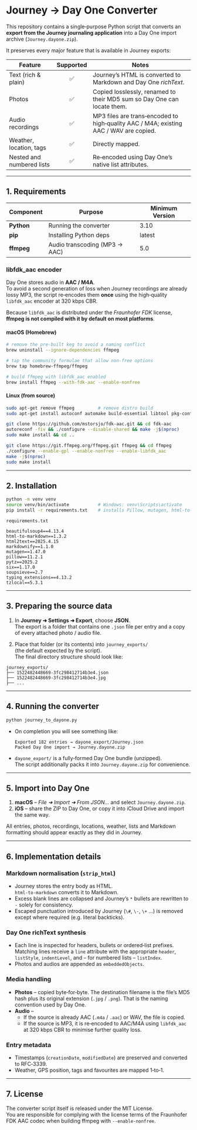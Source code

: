 # Journey → Day One Converter

This repository contains a single‑purpose Python script that converts an **export
from the Journey journaling application** into a Day One import archive
(`Journey.dayone.zip`).

It preserves every major feature that is available in Journey exports:

| Feature                       | Supported | Notes |
| ----------------------------- | :-------: | ----- |
| Text (rich & plain)           | ✅        | Journey’s HTML is converted to Markdown and Day One *richText*. |
| Photos                        | ✅        | Copied losslessly, renamed to their MD5 sum so Day One can locate them. |
| Audio recordings              | ✅        | MP3 files are trans‑encoded to high‑quality AAC / M4A; existing AAC / WAV are copied. |
| Weather, location, tags       | ✅        | Directly mapped. |
| Nested and numbered lists     | ✅        | Re‑encoded using Day One’s native list attributes. |

---

## 1.  Requirements

| Component | Purpose | Minimum Version |
| --------- | ------- | --------------- |
| **Python** | Running the converter | 3.10 |
| **pip** | Installing Python deps | latest |
| **ffmpeg** | Audio transcoding (MP3 → AAC) | 5.0 |

### libfdk\_aac encoder

Day One stores audio in **AAC / M4A**.  
To avoid a second generation of loss when Journey recordings are already lossy
MP3, the script re‑encodes them **once** using the high‑quality `libfdk_aac`
encoder at 320 kbps CBR.

Because `libfdk_aac` is distributed under the *Fraunhofer FDK* license,
**ffmpeg is not compiled with it by default on most platforms**.

#### macOS (Homebrew)

```bash
# remove the pre‑built keg to avoid a naming conflict
brew uninstall --ignore-dependencies ffmpeg

# tap the community formulae that allow non‑free options
brew tap homebrew-ffmpeg/ffmpeg

# build ffmpeg with libfdk_aac enabled
brew install ffmpeg --with-fdk-aac --enable-nonfree
```

#### Linux (from source)

```bash
sudo apt-get remove ffmpeg         # remove distro build
sudo apt-get install autoconf automake build-essential libtool pkg-config                          libmp3lame-dev libopus-dev libvorbis-dev

git clone https://github.com/mstorsjo/fdk-aac.git && cd fdk-aac
autoreconf -fiv && ./configure --disable-shared && make -j$(nproc)
sudo make install && cd ..

git clone https://git.ffmpeg.org/ffmpeg.git ffmpeg && cd ffmpeg
./configure --enable-gpl --enable-nonfree --enable-libfdk_aac             --enable-libmp3lame --enable-libopus
make -j$(nproc)
sudo make install
```

---

## 2.  Installation

```bash
python -m venv venv
source venv/bin/activate           # Windows: venv\Scripts\activate
pip install -r requirements.txt    # installs Pillow, mutagen, html-to-markdown
```

`requirements.txt`

```
beautifulsoup4==4.13.4
html-to-markdown==1.3.2
html2text==2025.4.15
markdownify==1.1.0
mutagen==1.47.0
pillow==11.2.1
pytz==2025.2
six==1.17.0
soupsieve==2.7
typing_extensions==4.13.2
tzlocal==5.3.1
```

---

## 3.  Preparing the source data

1. In **Journey ➜ Settings ➜ Export**, choose **JSON**.  
   The export is a folder that contains one `.json` file per entry and a copy
   of every attached photo / audio file.

2. Place that folder (or its contents) into `journey_exports/`  
   (the default expected by the script).  
   The final directory structure should look like:

```
journey_exports/
├── 1522482448669-3fc298412714b3e4.json
├── 1522482448669-3fc298412714b3e4.jpg
├── ...
```

---

## 4.  Running the converter

```bash
python journey_to_dayone.py
```

* On completion you will see something like:  

  ```
  Exported 182 entries → dayone_export/Journey.json
  Packed Day One import → Journey.dayone.zip
  ```

* `dayone_export/` is a fully‑formed Day One bundle (unzipped).  
  The script additionally packs it into `Journey.dayone.zip` for convenience.

---

## 5.  Import into Day One

1. **macOS** – *File ➜ Import ➜ From JSON…* and select `Journey.dayone.zip`.  
2. **iOS** – share the ZIP to Day One, or copy it into iCloud Drive and import
   the same way.

All entries, photos, recordings, locations, weather, lists and Markdown
formatting should appear exactly as they did in Journey.

---

## 6.  Implementation details

### Markdown normalisation (`strip_html`)
* Journey stores the entry body as HTML.  
  `html‑to‑markdown` converts it to Markdown.
* Excess blank lines are collapsed and Journey’s `*` bullets are rewritten to
  `-` solely for consistency.
* Escaped punctuation introduced by Journey (`\#`, `\-`, `\+` …) is removed
  except where required (e.g. literal backticks).

### Day One richText synthesis
* Each line is inspected for headers, bullets or ordered‑list prefixes.  
  Matching lines receive a `line` attribute with the appropriate `header`,
  `listStyle`, `indentLevel`, and – for numbered lists – `listIndex`.
* Photos and audios are appended as `embeddedObjects`.

### Media handling
* **Photos** – copied byte‑for‑byte.  The destination filename is the file’s
  MD5 hash plus its original extension (`.jpg` / `.png`).  That is the naming
  convention used by Day One.
* **Audio** –  
  * If the source is already AAC (`.m4a` / `.aac`) or WAV, the file is copied.  
  * If the source is MP3, it is re‑encoded to AAC/M4A using `libfdk_aac` at
    320 kbps CBR to minimise further quality loss.

### Entry metadata
* Timestamps (`creationDate`, `modifiedDate`) are preserved and converted to
  RFC‑3339.
* Weather, GPS position, tags and favourites are mapped 1‑to‑1.

---

## 7.  License

The converter script itself is released under the MIT License.  
You are responsible for complying with the license terms of the Fraunhofer
FDK AAC codec when building ffmpeg with `--enable-nonfree`.

